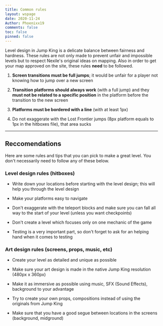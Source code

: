 ```yaml
---
title: Common rules
layout: wspage
date: 2020-11-24
Author: Phoenixx19
comments: false
toc: false
pinned: false
---
```


Level design in Jump King is a delicate balance between fairness and hardness. These rules are not only made to prevent unfair and impossible levels but to respect Nexile's original ideas on mapping. Also in order to get your map approved on the site, these rules **need** to be followed.

1. __Screen transitions must be full jumps__; it would be unfair for a player not knowing how to jump over a new screen

2. __Transition platforms should always work__ (with a full jump) and they __must not be related to a specific position__ in the platform before the transition to the new screen

3. __Platforms must be bordered with a line__ (with at least 1px)

4. Do not exaggerate with the Lost Frontier jumps (8px platform equals to 1px in the hitboxes file), that area sucks

<hr>

## Reccomendations
Here are some rules and tips that you can pick to make a great level. You don't necessarily need to follow any of these below.

### Level design rules (hitboxes)

- Write down your locations before starting with the level design; this will help you through the level design

- Make your platforms easy to navigate

- Don't exaggerate with the teleport blocks and make sure you can fall all way to the start of your level (unless you want checkpoints)

- Don't create a level which focuses only on one mechanic of the game

- Testing is a very important part, so don't forget to ask for an helping hand when it comes to testing

### Art design rules (screens, props, music, etc)

- Create your level as detailed and unique as possible

- Make sure your art design is made in the native Jump King resolution (480px x 360px)

- Make it as immersive as possible using music, SFX (Sound Effects), background to your advantage

- Try to create your own props, compositions instead of using the originals from Jump King

- Make sure that you have a good segue between locations in the screens (background, midground)